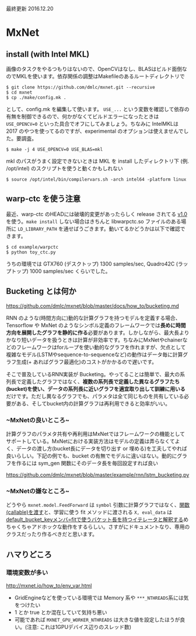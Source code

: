 最終更新 2016.12.20

# MxNet

## install (with Intel MKL)

画像のタスクをやるつもりはないので、OpenCVはなし、BLASはビルド面倒なのでMKLを使います。依存関係の調整はMakefileのあるルートディレクトリで

```
$ git clone https://github.com/dmlc/mxnet.git --recursive
$ cd mxnet
$ cp ./make/config.mk .
```

として、config.mk を編集して使います。
`USE_...` という変数を確認して依存の有無を制御できるので、何かがなくてビルドエラーになったときは `USE_OPENCV=0` といった具合でオフにしてみましょう。ちなみに IntelMKLは 2017 のやつを使ってるのですが、experimental のオプションは使えませんでした。要調査。

```
$ make -j 4 USE_OPENCV=0 USE_BLAS=mkl
```

mkl のパスがうまく設定できないときは MKL を install したディレクトリ下 (例. /opt/intel) のスクリプトを使うと動くかもしれない

```
$ source /opt/intel/bin/compilervars.sh -arch intel64 -platform linux
```


## warp-ctc を使う注意

最近、warp-ctc のHEADには破壊的変更があったらしく release されてる [v1.0](https://github.com/baidu-research/warp-ctc/archive/v1.0.tar.gz) を使う。`make install` しない場合はきちんと libwarpctc.so ファイルのある場所に `LD_LIBRARY_PATH` を通せばうごきます。動いてるかどうかは以下で確認できます。

```
$ cd example/warpctc
$ python toy_ctc.py
```

うちの環境では GTX760 (デスクトップ) 1300 samples/sec, Quadro42C (ラップトップ) 1000 samples/sec くらいでした。


## Bucketing とは何か

https://github.com/dmlc/mxnet/blob/master/docs/how_to/bucketing.md

RNN のような(時間方向に)動的な計算グラフを持つモデルを定義する場合、Tensorflow や MxNet のようなシンボル定義のフレームワークでは**長めに時間方向を展開したグラフを静的に作る**必要があります。しかしながら、最大長よりかなり短いデータを扱うときは計算が非効率です。ちなみにMxNetやchainerなどのフレームワークはforループを使い動的なグラフを作れますが、欠点として複雑なモデル(LSTMやsequence-to-sequenceなど)の動作はデータ毎に計算グラフ生成(+ あればグラフ最適化)のコストがかかるので遅いです。

そこで普及しているRNN実装が Bucketing。やってることは簡単で、最大の系列長で定義したグラフではなく、**複数の系列長で定義した異なるグラフたち(bucket)を使い、データの系列長に近いグラフを適宜取り出して訓練に用いる**だけです。ただし異なるグラフでも、パラメタは全て同じものを共有している必要がある、そしてbucket内の計算グラフは再利用できると効率がいい。


### ~MxNetの良いところ~

計算グラフのパラメタ共有や再利用はMxNetではフレームワークの機能としてサポートしている。MxNetにおける実装方法はモデルの定義は弄らなくてよく、データの渡し方(bucket長にデータを切り出す or 埋める)を工夫してやれば良いらしい。下記の例でも、bucket の有無でモデルに違いはない。動的にグラフを作るには sym_gen 関数にそのデータ長を毎回設定すれば良い

https://github.com/dmlc/mxnet/blob/master/example/rnn/lstm_bucketing.py

### ~MxNetの嫌なところ~

どうやら `mxnet.model.FeedForward` は `symbol` 引数に計算グラフではなく、[関数(callable)を渡す](https://github.com/dmlc/mxnet/blob/c6db87842cac64bf001f0c66c279800e32300321/python/mxnet/model.py#L436)と、学習に使う fit メソッドに渡される `X, eval_data` は [default_bucket_keyメンバ=fitで使うバケット長を持つイテレータと解釈する](https://github.com/dmlc/mxnet/blob/c6db87842cac64bf001f0c66c279800e32300321/python/mxnet/model.py#L761)めちゃくちゃアドホックな動作をするらしい。さすがにドキュメントなり、専用のクラスだったり作るべきだと思います。



## ハマりどころ

### 環境変数が多い

http://mxnet.io/how_to/env_var.html

+ GridEngineなどを使っている環境では Memory 系や `***_NTHREADS`系には気をつけたい
+ 1 とか true とか混在していて気持ち悪い
+ 可能であれば `MXNET_GPU_WORKER_NTHREADS` は大きな値を設定したほうが良い。(注意: これは1GPUデバイス辺りのスレッド数)

